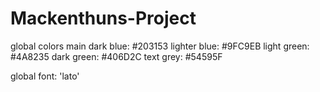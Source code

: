 # Mackenthuns-Project
global colors
    main dark blue: #203153
    lighter blue: #9FC9EB
    light green: #4A8235
    dark green: #406D2C
    text grey: #54595F

global font: 'lato'